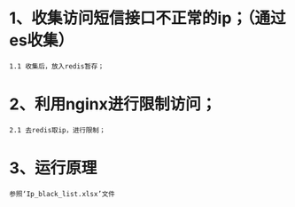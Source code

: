 # 1、收集访问短信接口不正常的ip；（通过es收集）
`1.1 收集后，放入redis暂存；`

# 2、利用nginx进行限制访问；
`2.1 去redis取ip，进行限制；`

# 3、运行原理
`参照‘Ip_black_list.xlsx’文件`